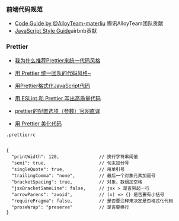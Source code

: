 ### 前端代码规范

* [Code Guide by @AlloyTeam-materliu](https://legacy.gitbook.com/book/nowgoant/fek-awesome/edit#) 腾讯AlloyTeam团队贡献
* [JavaScript Style Guide](https://github.com/airbnb/javascript)airbnb贡献

### Prettier

* [我为什么推荐Prettier来统一代码风格](https://blog.fundebug.com/2017/10/23/format-code-use-Prettier/)

* [用 Prettier 统一团队的代码风格~](http://react-china.org/t/prettier/11498)

* [用Prettier格式化JavaScript代码](http://www.infoq.com/cn/articles/using-prettier-format-javascript-code)

* [用 ESLint 和 Prettier 写出高质量代码](https://egoist.moe/2017/12/11/write-better-code-with-eslint-and-prettier/)

* [prettier的配置选项（参数）官网直译](https://segmentfault.com/a/1190000012909159)

* [用 Prettier 美化代码](https://github.com/shaozj/blog/issues/18)



```
.prettierrc 
```

```

{
  "printWidth": 120,               // 换行字符串阈值
  "semi": true,                    // 句末加分号
  "singleQuote": true,             // 用单引号
  "trailingComma": "none",         // 最后一个对象元素加逗号
  "bracketSpacing": true,          // 对象，数组加空格
  "jsxBracketSameLine": false,     // jsx > 是否另起一行
  "arrowParens": "avoid",          // (x) => {} 是否要有小括号
  "requirePragma": false,          // 是否要注释来决定是否格式化代码
  "proseWrap": "preserve"          // 是否要换行
}
```



